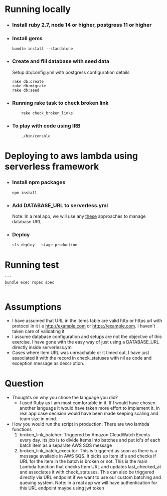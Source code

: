 
# Running locally

- ### Install ruby 2.7, node 14 or higher, postgress 11 or higher

- ### Install gems
    ```
    bundle install --standalone
    ```

- ### Create and fill database with seed data
    Setup db/config.yml with postgress configuration details
    ```
    rake db:create
    rake db:migrate
    rake db:seed
    ```
- ### Running rake task to check broken link
    ```
        rake check_broken_links
    ```

- ### To play with code using IRB
    ```
        ./bin/console
    ```

# Deploying to aws lambda using serverless framework

- ### Install npm packages
    ```
    npm install
    ```

- ### Add DATABASE_URL to serverless.yml
   Note: In a real app, we will use any [these](https://www.serverless.com/blog/aws-secrets-management) approaches to manage database URL.

- ### Deploy
    ```
    sls deploy --stage production
    ```

# Running test
    ```
    bundle exec rspec spec
    ```

# Assumptions

-  I have assumed that URL in the items table are valid http or https url with protocol in it i.e http://example.com or https://example.com. I haven't taken care of validating it
-  I assume database configuration and setups are not the objective of this exercise. I have gone with the easy way of just using a DATABASE_URL directly inside serverless.yml
-  Cases where item URL was unreachable or it timed out, I have just associated it with the record in check_statuses with nil as code and exception message as description.

# Question

- Thoughts on why you chose the language you did?
  - I used Ruby as I am most comfortable in it. If I would have chosen another language it would have taken more effort to implement it. In real app case decision would have been made keeping scaling and team size in mind.
- How you would run the script in production.
  There are two lambda functions
   1. broken_link_batcher: Triggered by Amazon CloudWatch Events every day. Its job is to divide Items into batches and put id's of each batch item as a separate AWS SQS message
   2. broken_link_batch_executor: This is triggered as soon as there is a message available in AWS SQS. It picks up Item id's and checks if URL for the item in the batch is broken or not. This is the main Lambda function that checks Item URL and updates last_checked_at and associates it with check_statuses. This can also be triggered directly via URL endpoint if we want to use our custom batching and queuing system.
  Note: In a real app we will have authentication for this URL endpoint maybe using jwt token
